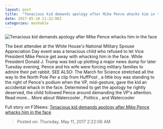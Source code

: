 ```yaml
---
layout: post
title:  "Tenacious kid demands apology after Mike Pence whacks him in the face"
date: 2017-05-10 21:22:06Z
categories: mashable
---
```


![Tenacious kid demands apology after Mike Pence whacks him in the face](http://i.amz.mshcdn.com/LgPjJPRnpNfJoComvwE6n0C4JrU=/1200x630/2017%2F05%2F10%2F21%2F910a06fef6f74542a7f087c8339cd2cd.2add9.png)

The best attendee at the White House's National Military Spouse Appreciation Day event was a tenacious child who refused to let Vice President Mike Pence get away with whacking him in the face. While President Donald J. Trump was tied up plotting a major news dump for later Tuesday evening, Pence and his wife were forcing military families to admire their pet rabbit. SEE ALSO: The March for Science stretched all the way to the North Pole Per a clip from HuffPost , a little boy was standing to the right of Pence's podium when the VP, mid-gesture, gave the kid an accidental whack in the face. Determined to get the apology he rightly deserved, the child followed Pence around demanding the VP's attention. Read more... More about Watercooler , Politics , and Watercooler


Full story on F3News: [Tenacious kid demands apology after Mike Pence whacks him in the face](http://www.f3nws.com/n/nfB4fD)

> Posted on: Thursday, May 11, 2017 2:22:06 AM

